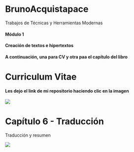 # BrunoAcquistapace

Trabajos de Técnicas y Herramientas Modernas

#### Módulo 1 <br>
#### Creación de textos e hipertextos  <br>
#### A continuación, una para CV y otra paa el capítulo del libro 


# Curriculum Vitae
#### Les dejo el link de mi repositorio haciendo clic en la imagen

<a href="https://github.com/brunoacq1999/BrunoAcquistapace/tree/main/CV-Bruno">
<img src="![image](https://user-images.githubusercontent.com/86500356/123496610-5424b280-d5ff-11eb-8e47-24e43b834ee5.png)">  
</a> 
 
# Capítulo 6 - Traducción
<p> Traducción y resumen </p>
<a href="https://github.com/brunoacq1999/BrunoAcquistapace/tree/main/Capitulo%206-Traducci%C3%B3n">
<img src="https://user-images.githubusercontent.com/86500356/123496403-4589cb80-d5fe-11eb-96f6-4424f470e511.png">  
</a> 
